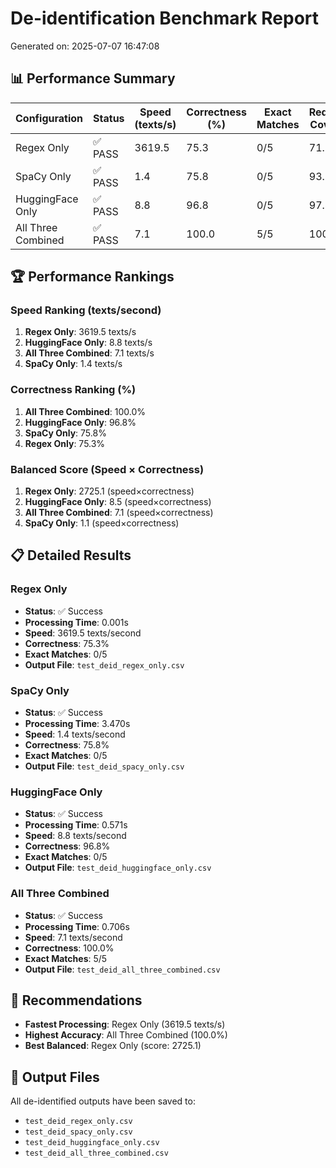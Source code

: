 # De-identification Benchmark Report

Generated on: 2025-07-07 16:47:08

## 📊 Performance Summary

| Configuration | Status | Speed (texts/s) | Correctness (%) | Exact Matches | Redaction Coverage | Over-redaction |
|---------------|--------|-----------------|-----------------|---------------|-------------------|----------------|
| Regex Only | ✅ PASS | 3619.5 | 75.3 | 0/5 | 71.1% | 0.0% |
| SpaCy Only | ✅ PASS | 1.4 | 75.8 | 0/5 | 93.3% | 0.0% |
| HuggingFace Only | ✅ PASS | 8.8 | 96.8 | 0/5 | 97.8% | 0.0% |
| All Three Combined | ✅ PASS | 7.1 | 100.0 | 5/5 | 100.0% | 0.0% |

## 🏆 Performance Rankings

### Speed Ranking (texts/second)
1. **Regex Only**: 3619.5 texts/s
2. **HuggingFace Only**: 8.8 texts/s
3. **All Three Combined**: 7.1 texts/s
4. **SpaCy Only**: 1.4 texts/s

### Correctness Ranking (%)
1. **All Three Combined**: 100.0%
2. **HuggingFace Only**: 96.8%
3. **SpaCy Only**: 75.8%
4. **Regex Only**: 75.3%

### Balanced Score (Speed × Correctness)
1. **Regex Only**: 2725.1 (speed×correctness)
2. **HuggingFace Only**: 8.5 (speed×correctness)
3. **All Three Combined**: 7.1 (speed×correctness)
4. **SpaCy Only**: 1.1 (speed×correctness)

## 📋 Detailed Results

### Regex Only
- **Status**: ✅ Success
- **Processing Time**: 0.001s
- **Speed**: 3619.5 texts/second
- **Correctness**: 75.3%
- **Exact Matches**: 0/5
- **Output File**: `test_deid_regex_only.csv`

### SpaCy Only
- **Status**: ✅ Success
- **Processing Time**: 3.470s
- **Speed**: 1.4 texts/second
- **Correctness**: 75.8%
- **Exact Matches**: 0/5
- **Output File**: `test_deid_spacy_only.csv`

### HuggingFace Only
- **Status**: ✅ Success
- **Processing Time**: 0.571s
- **Speed**: 8.8 texts/second
- **Correctness**: 96.8%
- **Exact Matches**: 0/5
- **Output File**: `test_deid_huggingface_only.csv`

### All Three Combined
- **Status**: ✅ Success
- **Processing Time**: 0.706s
- **Speed**: 7.1 texts/second
- **Correctness**: 100.0%
- **Exact Matches**: 5/5
- **Output File**: `test_deid_all_three_combined.csv`

## 🎯 Recommendations

- **Fastest Processing**: Regex Only (3619.5 texts/s)
- **Highest Accuracy**: All Three Combined (100.0%)
- **Best Balanced**: Regex Only (score: 2725.1)

## 📁 Output Files

All de-identified outputs have been saved to:
- `test_deid_regex_only.csv`
- `test_deid_spacy_only.csv`
- `test_deid_huggingface_only.csv`
- `test_deid_all_three_combined.csv`

